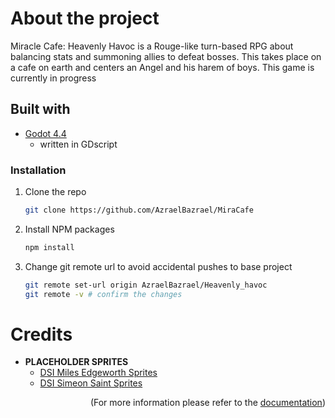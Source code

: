# About the project
Miracle Cafe: Heavenly Havoc is a Rouge-like turn-based RPG about balancing stats and summoning allies to defeat bosses. This takes place on a cafe on earth and centers an Angel and his harem of boys. This game is currently in progress

## Built with
- <a href="https://godotengine.org/">Godot 4.4 </a>
    - written in GDscript

### Installation
1. Clone the repo
   ```sh
   git clone https://github.com/AzraelBazrael/MiraCafe
   ```
2. Install NPM packages
   ```sh
   npm install
3. Change git remote url to avoid accidental pushes to base project
   ```sh
   git remote set-url origin AzraelBazrael/Heavenly_havoc
   git remote -v # confirm the changes
<!-- <p align="right">(<a href="#readme-top">back to top</a>)</p>  -->

# Credits

- **PLACEHOLDER SPRITES**
    - <a href="https://www.spriters-resource.com/ds_dsi/aaimilesedgeworth/sheet/44422/">DSI Miles Edgeworth Sprites</a>
    - <a href="https://www.spriters-resource.com/ds_dsi/aaimilesedgeworth/sheet/44422/">DSI Simeon Saint Sprites</a>

<p align="right">(For more information please refer to the <a href="https://github.com/Azraelbazrael/Heavenly_havoc/blob/main/DOCUMENTATION.MD">documentation</a>)</p>
